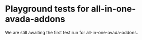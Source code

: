 # Playground tests for all-in-one-avada-addons
We are still awaiting the first test run for all-in-one-avada-addons.
